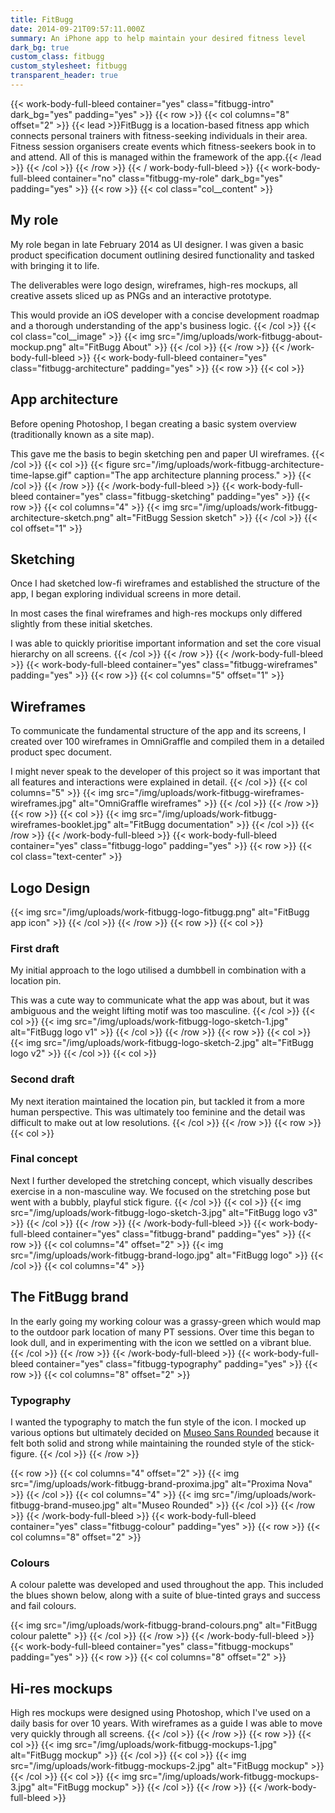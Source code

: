 ```yaml
---
title: FitBugg
date: 2014-09-21T09:57:11.000Z
summary: An iPhone app to help maintain your desired fitness level
dark_bg: true
custom_class: fitbugg
custom_stylesheet: fitbugg
transparent_header: true
---
```

{{< work-body-full-bleed container="yes" class="fitbugg-intro" dark_bg="yes" padding="yes" >}}
{{< row >}}
{{< col columns="8" offset="2" >}}
{{< lead >}}FitBugg is a location-based fitness app which connects personal trainers with fitness-seeking individuals in their area. Fitness session organisers create events which fitness-seekers book in to and attend. All of this is managed within the framework of the app.{{< /lead >}}
{{< /col >}}
{{< /row >}}
{{< / work-body-full-bleed >}}
{{< work-body-full-bleed container="no" class="fitbugg-my-role" dark_bg="yes" padding="yes" >}}
{{< row >}}
{{< col class="col__content" >}}
## My role

My role began in late February 2014 as UI designer. I was given a basic product specification document outlining desired functionality and tasked with bringing it to life.

The deliverables were logo design, wireframes, high-res mockups, all creative assets sliced up as PNGs and an interactive prototype.

This would provide an iOS developer with a concise development roadmap and a thorough understanding of the app's business logic.
{{< /col >}}
{{< col class="col__image" >}}
{{< img src="/img/uploads/work-fitbugg-about-mockup.png" alt="FitBugg About" >}}
{{< /col >}}
{{< /row >}}
{{< /work-body-full-bleed >}}
{{< work-body-full-bleed container="yes" class="fitbugg-architecture" padding="yes" >}}
{{< row >}}
{{< col >}}
## App architecture

Before opening Photoshop, I began creating a basic system overview (traditionally known as a site map).

This gave me the basis to begin sketching pen and paper UI wireframes.
{{< /col >}}
{{< col >}}
{{< figure src="/img/uploads/work-fitbugg-architecture-time-lapse.gif" caption="The app architecture planning process." >}}
{{< /col >}}
{{< /row >}}
{{< /work-body-full-bleed >}}
{{< work-body-full-bleed container="yes" class="fitbugg-sketching" padding="yes" >}}
{{< row >}}
{{< col columns="4" >}}
{{< img src="/img/uploads/work-fitbugg-architecture-sketch.png" alt="FitBugg Session sketch" >}}
{{< /col >}}
{{< col offset="1" >}}
## Sketching

Once I had sketched low-fi wireframes and established the structure of the app, I began exploring individual screens in more detail.

In most cases the final wireframes and high-res mockups only differed slightly from these initial sketches.

I was able to quickly prioritise important information and set the core visual hierarchy on all screens.
{{< /col >}}
{{< /row >}}
{{< /work-body-full-bleed >}}
{{< work-body-full-bleed container="yes" class="fitbugg-wireframes" padding="yes" >}}
{{< row >}}
{{< col columns="5" offset="1" >}}
## Wireframes
To communicate the fundamental structure of the app and its screens, I created over 100 wireframes in OmniGraffle and compiled them in a detailed product spec document.

I might never speak to the developer of this project so it was important that all features and interactions were explained in detail.
{{< /col >}}
{{< col columns="5" >}}
{{< img src="/img/uploads/work-fitbugg-wireframes-wireframes.jpg" alt="OmniGraffle wireframes" >}}
{{< /col >}}
{{< /row >}}
{{< row >}}
{{< col >}}
{{< img src="/img/uploads/work-fitbugg-wireframes-booklet.jpg" alt="FitBugg documentation" >}}
{{< /col >}}
{{< /row >}}
{{< /work-body-full-bleed >}}
{{< work-body-full-bleed container="yes" class="fitbugg-logo" padding="yes" >}}
{{< row >}}
{{< col class="text-center" >}}
## Logo Design
{{< img src="/img/uploads/work-fitbugg-logo-fitbugg.png" alt="FitBugg app icon" >}}
{{< /col >}}
{{< /row >}}
{{< row >}}
{{< col >}}
### First draft

My initial approach to the logo utilised a dumbbell in combination with a location pin.

This was a cute way to communicate what the app was about, but it was ambiguous and the weight lifting motif was too masculine.
{{< /col >}}
{{< col >}}
{{< img src="/img/uploads/work-fitbugg-logo-sketch-1.jpg" alt="FitBugg logo v1" >}}
{{< /col >}}
{{< /row >}}
{{< row >}}
{{< col >}}
{{< img src="/img/uploads/work-fitbugg-logo-sketch-2.jpg" alt="FitBugg logo v2" >}}
{{< /col >}}
{{< col >}}
### Second draft

My next iteration maintained the location pin, but tackled it from a more human perspective. This was ultimately too feminine and the detail was difficult to make out at low resolutions.
{{< /col >}}
{{< /row >}}
{{< row >}}
{{< col >}}
### Final concept

Next I further developed the stretching concept, which visually describes exercise in a non-masculine way. We focused on the stretching pose but went with a bubbly, playful stick figure.
{{< /col >}}
{{< col >}}
{{< img src="/img/uploads/work-fitbugg-logo-sketch-3.jpg" alt="FitBugg logo v3" >}}
{{< /col >}}
{{< /row >}}
{{< /work-body-full-bleed >}}
{{< work-body-full-bleed container="yes" class="fitbugg-brand" padding="yes" >}}
{{< row >}}
{{< col columns="4" offset="2" >}}
{{< img src="/img/uploads/work-fitbugg-brand-logo.jpg" alt="FitBugg logo" >}}
{{< /col >}}
{{< col columns="4" >}}
## The FitBugg brand

In the early going my working colour was a grassy-green which would map to the outdoor park location of many PT sessions. Over time this began to look dull, and in experimenting with the icon we settled on a vibrant blue.
{{< /col >}}
{{< /row >}}
{{< /work-body-full-bleed >}}
{{< work-body-full-bleed container="yes" class="fitbugg-typography" padding="yes" >}}
{{< row >}}
{{< col columns="8" offset="2" >}}
### Typography

I wanted the typography to match the fun style of the icon. I mocked up various options but ultimately decided on [Museo Sans Rounded](http://www.myfonts.com/fonts/exljbris/museo-sans-rounded/) because it felt both solid and strong while maintaining the rounded style of the stick-figure.
{{< /col >}}
{{< /row >}}

{{< row >}}
{{< col columns="4" offset="2" >}}
{{< img src="/img/uploads/work-fitbugg-brand-proxima.jpg" alt="Proxima Nova" >}}
{{< /col >}}
{{< col columns="4" >}}
{{< img src="/img/uploads/work-fitbugg-brand-museo.jpg" alt="Museo Rounded" >}}
{{< /col >}}
{{< /row >}}
{{< /work-body-full-bleed >}}
{{< work-body-full-bleed container="yes" class="fitbugg-colour" padding="yes" >}}
{{< row >}}
{{< col columns="8" offset="2" >}}
### Colours

A colour palette was developed and used throughout the app. This included the blues shown below, along with a suite of blue-tinted grays and success and fail colours.

{{< img src="/img/uploads/work-fitbugg-brand-colours.png" alt="FitBugg colour palette" >}}
{{< /col >}}
{{< /row >}}
{{< /work-body-full-bleed >}}
{{< work-body-full-bleed container="yes" class="fitbugg-mockups" padding="yes" >}}
{{< row >}}
{{< col columns="8" offset="2" >}}
## Hi-res mockups

High res mockups were designed using Photoshop, which I've used on a daily basis for over 10 years. With wireframes as a guide I was able to move very quickly through all screens.
{{< /col >}}
{{< /row >}}
{{< row >}}
{{< col >}}
{{< img src="/img/uploads/work-fitbugg-mockups-1.jpg" alt="FitBugg mockup" >}}
{{< /col >}}
{{< col >}}
{{< img src="/img/uploads/work-fitbugg-mockups-2.jpg" alt="FitBugg mockup" >}}
{{< /col >}}
{{< col >}}
{{< img src="/img/uploads/work-fitbugg-mockups-3.jpg" alt="FitBugg mockup" >}}
{{< /col >}}
{{< /row >}}
{{< /work-body-full-bleed >}}
